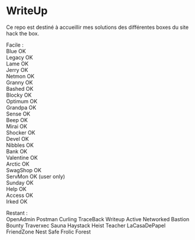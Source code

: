 # WriteUp
Ce repo est destiné à accueillir mes solutions des différentes boxes du site hack the box.

Facile :  
      Blue              OK  
      Legacy            OK  
      Lame              OK  
      Jerry             OK  
      Netmon            OK  
      Granny            OK  
      Bashed            OK  
      Blocky            OK  
      Optimum           OK  
      Grandpa           OK  
      Sense             OK  
      Beep              OK  
      Mirai             OK  
      Shocker           OK  
      Devel             OK  
      Nibbles           OK  
      Bank              OK  
      Valentine         OK  
      Arctic		OK  
      SwagShop		OK  
      ServMon           OK (user only)  
      Sunday            OK  
      Help		OK  
      Access		OK  
      Irked		OK  
            

     
   Restant :  
      OpenAdmin
      Postman
      Curling
      TraceBack
      Writeup
      Active
      Networked
      Bastion
      Bounty
      Traverxec
      Sauna
      Haystack
      Heist
      Teacher
      LaCasaDePapel
      FriendZone
      Nest
      Safe
      Frolic
      Forest
